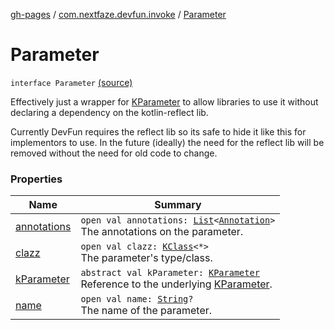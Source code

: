 [gh-pages](../../index.md) / [com.nextfaze.devfun.invoke](../index.md) / [Parameter](./index.md)

# Parameter

`interface Parameter` [(source)](https://github.com/NextFaze/dev-fun/tree/master/devfun/src/main/java/com/nextfaze/devfun/invoke/View.kt#L24)

Effectively just a wrapper for [KParameter](https://kotlinlang.org/api/latest/jvm/stdlib/kotlin.reflect/-k-parameter/index.html) to allow libraries to use it without declaring a dependency on the kotlin-reflect lib.

Currently DevFun requires the reflect lib so its safe to hide it like this for implementors to use.
In the future (ideally) the need for the reflect lib will be removed without the need for old code to change.

### Properties

| Name | Summary |
|---|---|
| [annotations](annotations.md) | `open val annotations: `[`List`](https://kotlinlang.org/api/latest/jvm/stdlib/kotlin.collections/-list/index.html)`<`[`Annotation`](https://kotlinlang.org/api/latest/jvm/stdlib/kotlin/-annotation/index.html)`>`<br>The annotations on the parameter. |
| [clazz](clazz.md) | `open val clazz: `[`KClass`](https://kotlinlang.org/api/latest/jvm/stdlib/kotlin.reflect/-k-class/index.html)`<*>`<br>The parameter's type/class. |
| [kParameter](k-parameter.md) | `abstract val kParameter: `[`KParameter`](https://kotlinlang.org/api/latest/jvm/stdlib/kotlin.reflect/-k-parameter/index.html)<br>Reference to the underlying [KParameter](https://kotlinlang.org/api/latest/jvm/stdlib/kotlin.reflect/-k-parameter/index.html). |
| [name](name.md) | `open val name: `[`String`](https://kotlinlang.org/api/latest/jvm/stdlib/kotlin/-string/index.html)`?`<br>The name of the parameter. |
